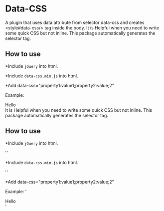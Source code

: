 # Data-CSS
A plugin that uses data attribute from selector data-css and creates  &lt;style#data-css/> tag inside the body. It is Helpful when you need to write some quick CSS but not inline. This package automatically generates the selector tag.

## How to use

*Include `jQuery` into html.

<script type="text/javascript" src="../jquery/dist/jquery.min.js"></script>

*Include `data-css.min.js` into html.

<script src="dist/data-css.min.js"></script>


*Add data-css="property1:value1;property2:value;2"

Example:
<div data-css="Color:blue;background:#f00">Hello</div>
It is Helpful when you need to write some quick CSS but not inline. This package automatically generates the selector tag.

## How to use

*Include `jQuery` into html.

'<script type="text/javascript" src="../jquery/dist/jquery.min.js"></script>'

*Include `data-css.min.js` into html.

'<script src="dist/data-css.min.js"></script>'


*Add data-css="property1:value1;property2:value;2"

Example:
'<div data-css="Color:blue;background:#f00">Hello</div>'

